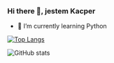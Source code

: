 ### Hi there 👋, jestem Kacper

- 🌱 I’m currently learning Python 

[![Top Langs](https://github-readme-stats.vercel.app/api/top-langs/?username=stepienKacper)](https://github.com/anuraghazra/github-readme-stats)

![GitHub stats](https://github-readme-stats.vercel.app/api?username=stepienKacper&show_icons=true)  

